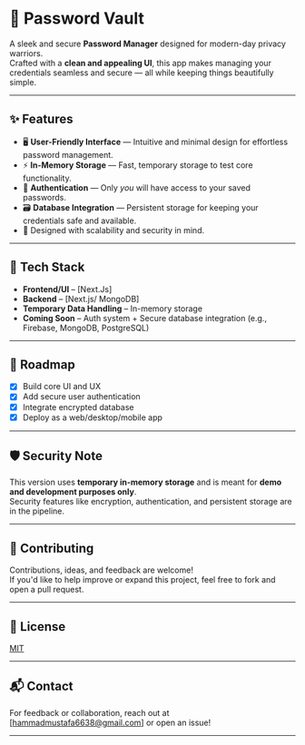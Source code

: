 # 🔐 Password Vault

A sleek and secure **Password Manager** designed for modern-day privacy warriors.  
Crafted with a **clean and appealing UI**, this app makes managing your credentials seamless and secure — all while keeping things beautifully simple.

---

## ✨ Features

- 🖥️ **User-Friendly Interface** — Intuitive and minimal design for effortless password management.
- ⚡ **In-Memory Storage** — Fast, temporary storage to test core functionality.
- 🔐 **Authentication** — Only *you* will have access to your saved passwords.
- 🗃️ **Database Integration** — Persistent storage for keeping your credentials safe and available.
- 🚀 Designed with scalability and security in mind.

---

## 🔧 Tech Stack

- **Frontend/UI** – [Next.Js]
- **Backend** – [Next.js/ MongoDB]
- **Temporary Data Handling** – In-memory storage
- **Coming Soon** – Auth system + Secure database integration (e.g., Firebase, MongoDB, PostgreSQL)

---

## 🚧 Roadmap

- [x] Build core UI and UX
- [x] Add secure user authentication
- [x] Integrate encrypted database
- [X] Deploy as a web/desktop/mobile app

---

## 🛡️ Security Note

This version uses **temporary in-memory storage** and is meant for **demo and development purposes only**.  
Security features like encryption, authentication, and persistent storage are in the pipeline.

---

## 🤝 Contributing

Contributions, ideas, and feedback are welcome!  
If you'd like to help improve or expand this project, feel free to fork and open a pull request.

---

## 📄 License

[MIT](LICENSE)

---

## 📬 Contact

For feedback or collaboration, reach out at [hammadmustafa6638@gmail.com] or open an issue!

---
